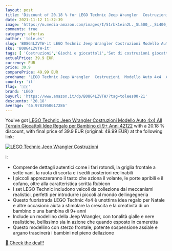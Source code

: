 ```yaml
---
layout: post
title: 'Discount of 20.18 % for LEGO Technic Jeep Wrangler  Costruzioni '
date: 2021-11-12 11:32:39
image: 'https://m.media-amazon.com/images/I/51rbk1ein2L._SL500_._SL400_.jpg'
comments: true
category: ofertas
author: 'tole.es'
slug: 'B08G4LZVTW-it LEGO Technic Jeep Wrangler Costruzioni Modello Auto 4x4...'
sku: 'B08G4LZVTW-it'
tags: [ 'Costruzioni','Giochi e giocattoli','Set di costruzioni giocattolo','lego', ]
actualPrice: 39.9 EUR
currency: EUR
price: 39.9
comparePrice: 49.99 EUR
prodname: 'LEGO Technic Jeep Wrangler  Costruzioni  Modello Auto 4x4  All Terrain  Giocattoli  Idee Regalo per Bambino di 9+ Anni  42122'
country: 'it'
flag: '🇮🇹'
brand: 'LEGO'
buyurl: 'https://www.amazon.it/dp/B08G4LZVTW/?tag=tolees00-21'
descuento: '20.18'
average: '46.9783950617286'
---
```


You've got [LEGO Technic Jeep Wrangler  Costruzioni  Modello Auto 4x4  All Terrain  Giocattoli  Idee Regalo per Bambino di 9+ Anni  42122](https://www.amazon.it/dp/B08G4LZVTW/?tag=tolees00-21) with a  20.18 % discount, with final price of 39.9 EUR (original: 49.99 EUR) at the following link:

[![LEGO Technic Jeep Wrangler  Costruzioni ](https://m.media-amazon.com/images/I/51rbk1ein2L._SL500_._SL400_.jpg)](https://www.amazon.it/dp/B08G4LZVTW/?tag=tolees00-21)

ℹ️:

- Comprende dettagli autentici come i fari rotondi, la griglia frontale a sette vani, la ruota di scorta e i sedili posteriori reclinabili
- I piccoli apprezzeranno il tasto che aziona il volante, le porte apribili e il cofano, oltre alla caratteristica scritta Rubicon
- I set LEGO Technic includono veicoli da collezione dai meccanismi realistici, perfetti per introdurre i piccoli al mondo dellingegneria
- Questo fuoristrada LEGO Technic 4x4 è unottima idea regalo per Natale e altre occasioni: aiuta a stimolare la crescita e la creatività di un bambino o una bambina di 9+ anni
- Include un modellino della Jeep Wrangler, con tonalità gialle e nere realistiche, bellissimo sia in azione che quando esposto in cameretta
- Questo modellino con sterzo frontale, potente sospensione assiale e argano trascinerà i bambini nel pieno dellazione

[🛒 Check the deal!!](https://www.amazon.it/dp/B08G4LZVTW/?tag=tolees00-21)
